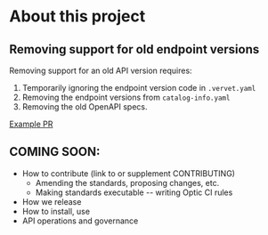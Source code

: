 # About this project

## Removing support for old endpoint versions

Removing support for an old API version requires:
1. Temporarily ignoring the endpoint version code in `.vervet.yaml`
2. Removing the endpoint versions from `catalog-info.yaml`
3. Removing the old OpenAPI specs.

[Example PR](https://github.com/snyk/registry/pull/33489/files)

## COMING SOON:

- How to contribute (link to or supplement CONTRIBUTING)
  - Amending the standards, proposing changes, etc.
  - Making standards executable -- writing Optic CI rules
- How we release
- How to install, use
- API operations and governance
